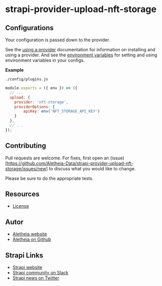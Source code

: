 # strapi-provider-upload-nft-storage

## Configurations

Your configuration is passed down to the provider.

See the [using a provider](https://strapi.io/documentation/developer-docs/latest/development/plugins/upload.html#using-a-provider) documentation for information on installing and using a provider. And see the [environment variables](https://strapi.io/documentation/developer-docs/latest/setup-deployment-guides/configurations.html#environment-variables) for setting and using environment variables in your configs.

**Example**

`./config/plugins.js`

```js
module.exports = ({ env }) => ({
  // ...
  upload: {
    provider: 'nft-storage',
    providerOptions: {
        apiKey: env('NFT_STORAGE_API_KEY')
    }
  },
  // ...
});
```

## Contributing

Pull requests are welcome. For fixes, first open an (issue) [https://github.com/Aletheia-Data/strapi-provider-upload-nft-storage/issues/new] to discuss what you would like to change.

Please be sure to do the appropriate tests.

## Resources

- [License](LICENSE)

## Autor

- [Aletheia website](https://aletheiadata.org/)
- [Aletheia on Github](https://github.com/Aletheia-Data)

## Strapi Links

- [Strapi website](https://strapi.io/)
- [Strapi community on Slack](https://slack.strapi.io)
- [Strapi news on Twitter](https://twitter.com/strapijs)
